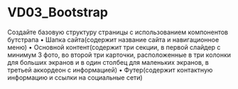 # VD03_Bootstrap

Создайте базовую структуру страницы с использованием компонентов бутстрапа
•	Шапка сайта(содержит название сайта и навигационное меню)
•	Основной контент(содержит три секции, в первой слайдер с минимум 3 фото, во второй три карточки, расположенные в три колонки для больших экранов и в один столбец для маленьких экранов, в третьей аккордеон с информацией)
•	Футер(содержит контактную информацию и ссылки на социальные сети)
